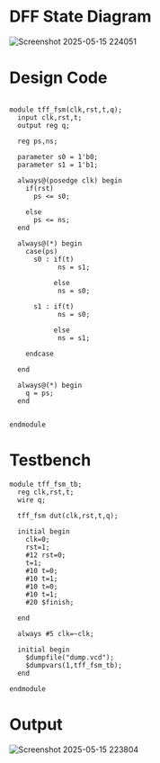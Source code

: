 # DFF State Diagram 
![Screenshot 2025-05-15 224051](https://github.com/user-attachments/assets/ec55c37e-b173-4cd7-942a-e51b08d2ba12)

# Design Code
```

module tff_fsm(clk,rst,t,q);
  input clk,rst,t;
  output reg q;
  
  reg ps,ns;
  
  parameter s0 = 1'b0;
  parameter s1 = 1'b1;
  
  always@(posedge clk) begin
    if(rst)
      ps <= s0;
    
    else
      ps <= ns;
  end
  
  always@(*) begin
    case(ps)
      s0 : if(t)
            ns = s1;
      
      	   else
            ns = s0;
             
      s1 : if(t)
            ns = s0;
      
      	   else
            ns = s1;
      
    endcase
    
  end
  
  always@(*) begin
    q = ps;
  end
  
  
endmodule
```

# Testbench
```
module tff_fsm_tb;
  reg clk,rst,t;
  wire q;
  
  tff_fsm dut(clk,rst,t,q);
  
  initial begin
    clk=0;
    rst=1;
    #12 rst=0;
    t=1;
    #10 t=0;
    #10 t=1;
    #10 t=0;
    #10 t=1;
    #20 $finish;
    
  end
  
  always #5 clk=~clk;
  
  initial begin
    $dumpfile("dump.vcd");
    $dumpvars(1,tff_fsm_tb);
  end
  
endmodule
```

# Output
![Screenshot 2025-05-15 223804](https://github.com/user-attachments/assets/62961a00-f988-4452-a79d-d110375bef09)
